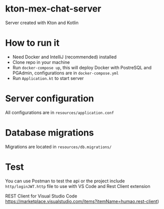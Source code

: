 # kton-mex-chat-server
Server created with Kton and Kotlin

# How to run it
- Need Docker and IntelliJ (recommended) installed
- Clone repo in your machine
- Run `docker-compose up`, this will deploy Docker with PostreSQL and PGAdmin, configurations are in `docker-compose.yml`
- Run `Application.kt` to start server

# Server configuration
All configurations are in `resources/application.conf` 

# Database migrations
Migrations are located in `resources/db.migrations/`

# Test
You can use Postman to test the api or the project include `http/loginJWT.http` file to use with VS Code and Rest Client extension 

REST Client for Visual Studio Code
https://marketplace.visualstudio.com/items?itemName=humao.rest-client) 